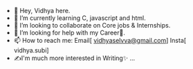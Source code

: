 
- 🤗 Hey, Vidhya here.
- 🌱 I’m currently learning C, javascript and html.
- 👯 I’m looking to collaborate on Core jobs & Internships.
- 🤔 I’m looking for help with my Career🤝.
- 📫 How to reach me:
Email[ vidhyaselvva@gmail.com]
Insta[ vidhya.subi]
- ✍️I'm much more interested in Writing✨
 ...

